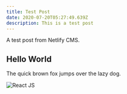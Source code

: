 ```yaml
---
title: Test Post
date: 2020-07-20T05:27:49.639Z
description: This is a test post
---
```

A test post from Netlify CMS.

## Hello World

The quick brown fox jumps over the lazy dog.

![React JS](/img/reactjs.jpg "React JS")